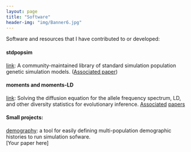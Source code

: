 ```yaml
---
layout: page
title: "Software"
header-img: "img/Banner6.jpg"
---
```


Software and resources that I have contributed to or developed:

#### stdpopsim
[link](https://github.com/popsim-consortium/stdpopsim):
A community-maintained library of standard simulation population genetic
simulation models. ([Associated paper](https://doi.org/10.1101/2019.12.20.885129))

#### moments and moments-LD
[link](https://bitbucket.org/simongravel/moments/src/master/):
Solving the diffusion equation for the allele frequency spectrum, LD, and other diversity
statistics for evolutionary inference.
[Associated](https://www.genetics.org/content/206/3/1549.abstract)
[papers](https://doi.org/10.1371/journal.pgen.1008204)

#### Small projects:
[demography](https://github.com/apragsdale/demography/issues): a tool for easily defining
multi-population demographic histories to run simulation sofware.  
[Your paper here]
